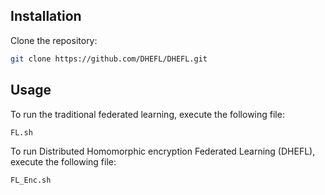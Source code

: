## Installation

Clone the repository:
```bash
git clone https://github.com/DHEFL/DHEFL.git 
```
## Usage
To run the traditional federated learning, execute the following file:
```bash
FL.sh
```
To run Distributed Homomorphic encryption Federated Learning (DHEFL), execute the following file:
```bash
FL_Enc.sh
```